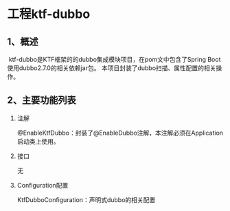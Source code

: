 # 工程ktf-dubbo

## 1、概述

​	ktf-dubbo是KTF框架的的dubbo集成模块项目，在pom文中包含了Spring Boot使用dubbo2.7.0的相关依赖jar包。
本项目封装了dubbo扫描、属性配置的相关操作。

## 2、主要功能列表

1. 注解

   @EnableKtfDubbo：封装了@EnableDubbo注解，本注解必须在Application启动类上使用。

2. 接口

   无

3. Configuration配置

   KtfDubboConfiguration：声明式dubbo的相关配置
